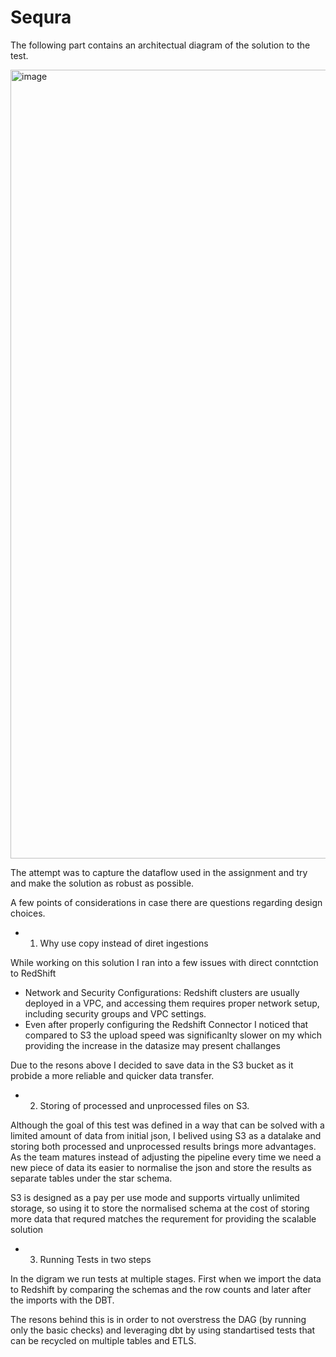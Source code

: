 # Sequra

The following part contains an architectual diagram of the solution to the test. 

<img width="1262" alt="image" src="https://github.com/user-attachments/assets/ac3f325c-c7c8-4599-bf87-8e820843a52a">

The attempt was to capture the dataflow used in the assignment and try and make the solution as robust as possible. 

A few points of considerations in case there are questions regarding design choices.

- 1. Why use copy instead of diret ingestions
 
While working on this solution I ran into a few issues with direct conntction to RedShift
 - Network and Security Configurations: Redshift clusters are usually deployed in a VPC, and accessing them requires proper network setup, including security groups and VPC settings.
 - Even after properly configuring the Redshift Connector I noticed that compared to S3 the upload speed was significanlty slower on my which providing the increase in the datasize may present challanges

Due to the resons above I decided to save data in the S3 bucket as it probide a more reliable and quicker data transfer.

- 2. Storing of processed and unprocessed files on S3.

Although the goal of this test was defined in a way that can be solved with a limited amount of data from initial json, I belived using S3 as a datalake and storing both processed and unprocessed results brings more advantages. As the team matures instead of adjusting the pipeline every time we need a new piece of data its easier to normalise the json and store the results as separate tables under the star schema. 

S3 is designed as a pay per use mode and supports virtually unlimited storage, so using it to store the normalised schema at the cost of storing more data that requred matches the requrement for providing the scalable solution 


- 3. Running Tests in two steps

In the digram we run tests at multiple stages. First when we import the data to Redshift by comparing the schemas and the row counts and later after the imports with the DBT. 

The resons behind this is in order to not overstress the DAG (by running only the basic checks) and leveraging dbt by using standartised tests that can be recycled on multiple tables and ETLS.




